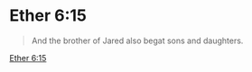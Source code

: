 # Ether 6:15

> And the brother of Jared also begat sons and daughters.

[Ether 6:15](https://www.churchofjesuschrist.org/study/scriptures/bofm/ether/6?lang=eng&id=p15#p15)


